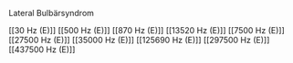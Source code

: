Lateral Bulbärsyndrom

[[30 Hz (E)]]
[[500 Hz (E)]]
[[870 Hz (E)]]
[[13520 Hz (E)]]
[[7500 Hz (E)]]
[[27500 Hz (E)]]
[[35000 Hz (E)]]
[[125690 Hz (E)]]
[[297500 Hz (E)]]
[[437500 Hz (E)]]